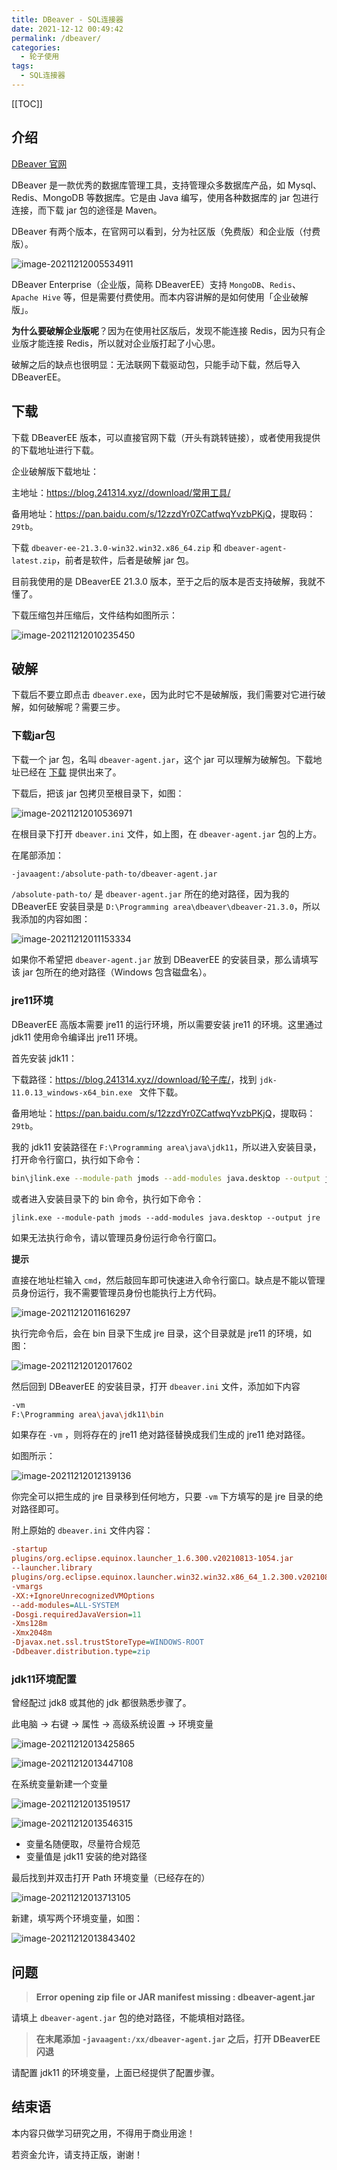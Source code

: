 ```yaml
---
title: DBeaver - SQL连接器
date: 2021-12-12 00:49:42
permalink: /dbeaver/
categories:
  - 轮子使用
tags: 
  - SQL连接器
---
```


[[TOC]]



## 介绍

[DBeaver 官网](https://dbeaver.io/download/)

DBeaver 是一款优秀的数据库管理工具，支持管理众多数据库产品，如 Mysql、Redis、MongoDB 等数据库。它是由 Java 编写，使用各种数据库的 jar 包进行连接，而下载 jar 包的途径是 Maven。

DBeaver 有两个版本，在官网可以看到，分为社区版（免费版）和企业版（付费版）。

![image-20211212005534911](https://fastly.jsdelivr.net/gh/Kele-Bingtang/static/img/%E8%BD%AE%E5%AD%90%E4%BD%BF%E7%94%A8/Docker/20211212005535.png)

DBeaver Enterprise（企业版，简称 DBeaverEE）支持 `MongoDB`、`Redis`、`Apache Hive` 等，但是需要付费使用。而本内容讲解的是如何使用「企业破解版」。

**为什么要破解企业版呢**？因为在使用社区版后，发现不能连接 Redis，因为只有企业版才能连接 Redis，所以就对企业版打起了小心思。

破解之后的缺点也很明显：无法联网下载驱动包，只能手动下载，然后导入 DBeaverEE。

## 下载

下载 DBeaverEE 版本，可以直接官网下载（开头有跳转链接），或者使用我提供的下载地址进行下载。

企业破解版下载地址：

主地址：<https://blog.241314.xyz//download/常用工具/>

备用地址：<https://pan.baidu.com/s/12zzdYr0ZCatfwqYvzbPKjQ>，提取码：`29tb`。

下载 `dbeaver-ee-21.3.0-win32.win32.x86_64.zip` 和 `dbeaver-agent-latest.zip`，前者是软件，后者是破解 jar 包。

目前我使用的是 DBeaverEE 21.3.0 版本，至于之后的版本是否支持破解，我就不懂了。

下载压缩包并压缩后，文件结构如图所示：

![image-20211212010235450](https://fastly.jsdelivr.net/gh/Kele-Bingtang/static/img/%E8%BD%AE%E5%AD%90%E4%BD%BF%E7%94%A8/Docker/20211212010237.png)



## 破解

下载后不要立即点击 `dbeaver.exe`，因为此时它不是破解版，我们需要对它进行破解，如何破解呢？需要三步。

### 下载jar包

下载一个 jar 包，名叫 `dbeaver-agent.jar`，这个 jar 可以理解为破解包。下载地址已经在 [下载](#下载) 提供出来了。

下载后，把该 jar 包拷贝至根目录下，如图：

![image-20211212010536971](https://fastly.jsdelivr.net/gh/Kele-Bingtang/static/img/%E8%BD%AE%E5%AD%90%E4%BD%BF%E7%94%A8/Docker/20211212010538.png)

在根目录下打开 `dbeaver.ini` 文件，如上图，在 `dbeaver-agent.jar` 包的上方。

在尾部添加：

```sh
-javaagent:/absolute-path-to/dbeaver-agent.jar
```

`/absolute-path-to/` 是 `dbeaver-agent.jar` 所在的绝对路径，因为我的 DBeaverEE 安装目录是 `D:\Programming area\dbeaver\dbeaver-21.3.0`，所以我添加的内容如图：

![image-20211212011153334](https://fastly.jsdelivr.net/gh/Kele-Bingtang/static/img/%E8%BD%AE%E5%AD%90%E4%BD%BF%E7%94%A8/Docker/20211212011154.png)

如果你不希望把 `dbeaver-agent.jar` 放到 DBeaverEE 的安装目录，那么请填写该 jar 包所在的绝对路径（Windows 包含磁盘名）。

### jre11环境

DBeaverEE 高版本需要 jre11 的运行环境，所以需要安装 jre11 的环境。这里通过 jdk11 使用命令编译出 jre11 环境。

首先安装 jdk11：

下载路径：<https://blog.241314.xyz//download/轮子库/>，找到 `jdk-11.0.13_windows-x64_bin.exe ` 文件下载。

备用地址：<https://pan.baidu.com/s/12zzdYr0ZCatfwqYvzbPKjQ>，提取码：`29tb`。

我的 jdk11 安装路径在 `F:\Programming area\java\jdk11`，所以进入安装目录，打开命令行窗口，执行如下命令：

```sh
bin\jlink.exe --module-path jmods --add-modules java.desktop --output jre
```

或者进入安装目录下的 bin 命令，执行如下命令：

```
jlink.exe --module-path jmods --add-modules java.desktop --output jre
```

如果无法执行命令，请以管理员身份运行命令行窗口。

**提示**

直接在地址栏输入 `cmd`，然后敲回车即可快速进入命令行窗口。缺点是不能以管理员身份运行，我不需要管理员身份也能执行上方代码。

![image-20211212011616297](https://fastly.jsdelivr.net/gh/Kele-Bingtang/static/img/%E8%BD%AE%E5%AD%90%E4%BD%BF%E7%94%A8/Docker/20211212011619.png)

执行完命令后，会在 bin 目录下生成 jre 目录，这个目录就是 jre11 的环境，如图：

![image-20211212012017602](https://fastly.jsdelivr.net/gh/Kele-Bingtang/static/img/%E8%BD%AE%E5%AD%90%E4%BD%BF%E7%94%A8/Docker/20211212012018.png)

然后回到 DBeaverEE 的安装目录，打开 `dbeaver.ini` 文件，添加如下内容

```sh
-vm
F:\Programming area\java\jdk11\bin
```

如果存在 `-vm` ，则将存在的 jre11 绝对路径替换成我们生成的 jre11 绝对路径。

如图所示：

![image-20211212012139136](https://fastly.jsdelivr.net/gh/Kele-Bingtang/static/img/%E8%BD%AE%E5%AD%90%E4%BD%BF%E7%94%A8/Docker/20211212012140.png)

你完全可以把生成的 jre 目录移到任何地方，只要 `-vm` 下方填写的是 jre 目录的绝对路径即可。

附上原始的 `dbeaver.ini` 文件内容：

```ini
-startup
plugins/org.eclipse.equinox.launcher_1.6.300.v20210813-1054.jar
--launcher.library
plugins/org.eclipse.equinox.launcher.win32.win32.x86_64_1.2.300.v20210828-0802
-vmargs
-XX:+IgnoreUnrecognizedVMOptions
--add-modules=ALL-SYSTEM
-Dosgi.requiredJavaVersion=11
-Xms128m
-Xmx2048m
-Djavax.net.ssl.trustStoreType=WINDOWS-ROOT
-Ddbeaver.distribution.type=zip
```

### jdk11环境配置

曾经配过 jdk8 或其他的 jdk 都很熟悉步骤了。

此电脑 -> 右键 -> 属性 -> 高级系统设置 -> 环境变量

![image-20211212013425865](https://fastly.jsdelivr.net/gh/Kele-Bingtang/static/img/%E8%BD%AE%E5%AD%90%E4%BD%BF%E7%94%A8/Docker/20211212013427.png)

![image-20211212013447108](https://fastly.jsdelivr.net/gh/Kele-Bingtang/static/img/%E8%BD%AE%E5%AD%90%E4%BD%BF%E7%94%A8/Docker/20211212013448.png)

在系统变量新建一个变量

![image-20211212013519517](https://fastly.jsdelivr.net/gh/Kele-Bingtang/static/img/%E8%BD%AE%E5%AD%90%E4%BD%BF%E7%94%A8/Docker/20211212013520.png)

![image-20211212013546315](https://fastly.jsdelivr.net/gh/Kele-Bingtang/static/img/%E8%BD%AE%E5%AD%90%E4%BD%BF%E7%94%A8/Docker/20211212013548.png)

- 变量名随便取，尽量符合规范
- 变量值是 jdk11 安装的绝对路径

最后找到并双击打开 Path 环境变量（已经存在的）

![image-20211212013713105](https://fastly.jsdelivr.net/gh/Kele-Bingtang/static/img/%E8%BD%AE%E5%AD%90%E4%BD%BF%E7%94%A8/Docker/20211212013714.png)

新建，填写两个环境变量，如图：

![image-20211212013843402](https://fastly.jsdelivr.net/gh/Kele-Bingtang/static/img/%E8%BD%AE%E5%AD%90%E4%BD%BF%E7%94%A8/Docker/20211212013844.png)

## 问题

> **Error opening zip file or JAR manifest missing : dbeaver-agent.jar**

请填上 `dbeaver-agent.jar` 包的绝对路径，不能填相对路径。

> **在末尾添加 `-javaagent:/xx/dbeaver-agent.jar` 之后，打开 DBeaverEE 闪退**

请配置 jdk11 的环境变量，上面已经提供了配置步骤。

## 结束语

本内容只做学习研究之用，不得用于商业用途！

若资金允许，请支持正版，谢谢！